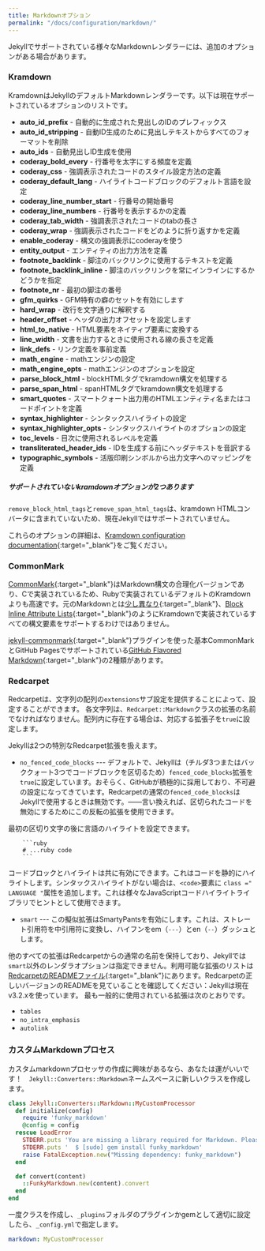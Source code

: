 ```yaml
---
title: Markdownオプション
permalink: "/docs/configuration/markdown/"
---
```

<!-- ---
title: Markdown Options
permalink: "/docs/configuration/markdown/"
--- -->

Jekyllでサポートされている様々なMarkdownレンダラーには、追加のオプションがある場合があります。

<!-- The various Markdown renderers supported by Jekyll sometimes have extra options
available. -->

### Kramdown

KramdownはJekyllのデフォルトMarkdownレンダラーです。以下は現在サポートされているオプションのリストです。

<!-- Kramdown is the default Markdown renderer for Jekyll. Below is a list of the
currently supported options: -->

* **auto_id_prefix** - 自動的に生成された見出しのIDのプレフィックス
* **auto_id_stripping** - 自動ID生成のために見出しテキストからすべてのフォーマットを削除
* **auto_ids** - 自動見出しID生成を使用
* **coderay_bold_every** - 行番号を太字にする頻度を定義
* **coderay_css** - 強調表示されたコードのスタイル設定方法の定義
* **coderay_default_lang** - ハイライトコードブロックのデフォルト言語を設定
* **coderay_line_number_start** - 行番号の開始番号
* **coderay_line_numbers** - 行番号を表示するかの定義
* **coderay_tab_width** - 強調表示されたコードのtabの長さ
* **coderay_wrap** - 強調表示されたコードをどのように折り返すかを定義
* **enable_coderay** - 構文の強調表示にcoderayを使う
* **entity_output** - エンティティの出力方法を定義
* **footnote_backlink** - 脚注のバックリンクに使用するテキストを定義
* **footnote_backlink_inline** - 脚注のバックリンクを常にインラインにするかどうかを指定
* **footnote_nr** - 最初の脚注の番号
* **gfm_quirks** - GFM特有の癖のセットを有効にします
* **hard_wrap** - 改行を文字通りに解釈する
* **header_offset** - ヘッダの出力オフセットを設定します
* **html_to_native** - HTML要素をネイティブ要素に変換する
* **line_width** - 文書を出力するときに使用される線の長さを定義
* **link_defs** - リンク定義を事前定義
* **math_engine** - mathエンジンの設定
* **math_engine_opts** - mathエンジンのオプションを設定
* **parse_block_html** - blockHTMLタグでkramdown構文を処理する
* **parse_span_html** - spanHTMLタグでkramdown構文を処理する
* **smart_quotes** - スマートクォート出力用のHTMLエンティティ名またはコードポイントを定義
* **syntax_highlighter** - シンタックスハイライトの設定
* **syntax_highlighter_opts** - シンタックスハイライトのオプションの設定
* **toc_levels** - 目次に使用されるレベルを定義
* **transliterated_header_ids** - IDを生成する前にヘッダテキストを音訳する
* **typographic_symbols** - 活版印刷シンボルから出力文字へのマッピングを定義

<!-- * **auto_id_prefix** - Prefix used for automatically generated header IDs
* **auto_id_stripping** - Strip all formatting from header text for automatic ID generation
* **auto_ids** - Use automatic header ID generation
* **coderay_bold_every** - Defines how often a line number should be made bold
* **coderay_css** - Defines how the highlighted code gets styled
* **coderay_default_lang** - Sets the default language for highlighting code blocks
* **coderay_line_number_start** - The start value for the line numbers
* **coderay_line_numbers** - Defines how and if line numbers should be shown
* **coderay_tab_width** - The tab width used in highlighted code
* **coderay_wrap** - Defines how the highlighted code should be wrapped
* **enable_coderay** - Use coderay for syntax highlighting
* **entity_output** - Defines how entities are output
* **footnote_backlink** - Defines the text that should be used for the footnote backlinks
* **footnote_backlink_inline** - Specifies whether the footnote backlink should always be inline
* **footnote_nr** - The number of the first footnote
* **gfm_quirks** - Enables a set of GFM specific quirks
* **hard_wrap** - Interprets line breaks literally
* **header_offset** - Sets the output offset for headers
* **html_to_native** - Convert HTML elements to native elements
* **line_width** - Defines the line width to be used when outputting a document
* **link_defs** - Pre-defines link definitions
* **math_engine** - Set the math engine
* **math_engine_opts** - Set the math engine options
* **parse_block_html** - Process kramdown syntax in block HTML tags
* **parse_span_html** - Process kramdown syntax in span HTML tags
* **smart_quotes** - Defines the HTML entity names or code points for smart quote output
* **syntax_highlighter** - Set the syntax highlighter
* **syntax_highlighter_opts** - Set the syntax highlighter options
* **toc_levels** - Defines the levels that are used for the table of contents
* **transliterated_header_ids** - Transliterate the header text before generating the ID
* **typographic_symbols** - Defines a mapping from typographical symbol to output characters -->


<div class="note warning">
  <h5>サポートされていないkramdownオプションが2つあります</h5>
  <!-- <h5>There are two unsupported kramdown options</h5> -->
  <p>
    <code>remove_block_html_tags</code>と<code>remove_span_html_tags</code>は、kramdown HTMLコンバータに含まれていないため、現在Jekyllではサポートされていません。
  </p>
  <!-- <p>
    Please note that both <code>remove_block_html_tags</code> and
    <code>remove_span_html_tags</code> are currently unsupported in Jekyll due
    to the fact that they are not included within the kramdown HTML converter.
  </p> -->
</div>

これらのオプションの詳細は、[Kramdown configuration documentation](https://kramdown.gettalong.org/options.html){:target="_blank"}をご覧ください。

<!-- For more details about these options have a look at the [Kramdown configuration documentation](https://kramdown.gettalong.org/options.html). -->

### CommonMark

[CommonMark](https://commonmark.org/){:target="_blank"}はMarkdown構文の合理化バージョンであり、Cで実装されているため、Rubyで実装されているデフォルトのKramdownよりも高速です。元のMarkdownとは[少し異なり](https://github.com/commonmark/CommonMark#differences-from-original-markdown){:target="_blank"}、[Block Inline Attribute Lists](https://kramdown.gettalong.org/syntax.html#block-ials){:target="_blank"}のようにKramdownで実装されているすべての構文要素をサポートするわけではありません。

<!-- [CommonMark](https://commonmark.org/) is a rationalized version of Markdown syntax, implemented in C and thus faster than default Kramdown implemented in Ruby. It [slightly differs](https://github.com/commonmark/CommonMark#differences-from-original-markdown) from original Markdown and does not support all the syntax elements implemented in Kramdown, like [Block Inline Attribute Lists](https://kramdown.gettalong.org/syntax.html#block-ials). -->

[jekyll-commonmark](https://github.com/jekyll/jekyll-commonmark){:target="_blank"}プラグインを使った基本CommonMarkとGitHub Pagesでサポートされている[GitHub Flavored Markdown](https://github.com/github/jekyll-commonmark-ghpages){:target="_blank"}の2種類があります。

<!-- It comes in two flavors: basic CommonMark with [jekyll-commonmark](https://github.com/jekyll/jekyll-commonmark) plugin and [GitHub Flavored Markdown supported by GitHub Pages](https://github.com/github/jekyll-commonmark-ghpages). -->

### Redcarpet

Redcarpetは、文字列の配列の`extensions`サブ設定を提供することによって、設定することができます。 各文字列は、`Redcarpet::Markdown`クラスの拡張の名前でなければなりません。配列内に存在する場合は、対応する拡張子を`true`に設定します。

<!-- Redcarpet can be configured by providing an `extensions` sub-setting, whose
value should be an array of strings. Each string should be the name of one of
the `Redcarpet::Markdown` class's extensions; if present in the array, it will
set the corresponding extension to `true`. -->

Jekyllは2つの特別なRedcarpet拡張を扱えます。

<!-- Jekyll handles two special Redcarpet extensions: -->

- `no_fenced_code_blocks` --- デフォルトで、Jekyllは（チルダ3つまたはバッククォート3つでコードブロックを区切るため）`fenced_code_blocks`拡張を`true`に設定しています。おそらく、GitHubが積極的に採用しており、不可避の設定になってきています。Redcarpetの通常の`fenced_code_blocks`はJekyllで使用するときは無効です。——言い換えれば、区切られたコードを無効にするためにこの反転の拡張を使用できます。

<!-- - `no_fenced_code_blocks` --- By default, Jekyll sets the `fenced_code_blocks`
extension (for delimiting code blocks with triple tildes or triple backticks)
to `true`, probably because GitHub's eager adoption of them is starting to make
them inescapable. Redcarpet's normal `fenced_code_blocks` extension is inert
when used with Jekyll; instead, you can use this inverted version of the
extension for disabling fenced code. -->

最初の区切り文字の後に言語のハイライトを設定できます。

<!-- Note that you can also specify a language for highlighting after the first
delimiter: -->

        ```ruby
        # ...ruby code
        ```

コードブロックとハイライトは共に有効にできます。これはコードを静的にハイライトします。シンタックスハイライトがない場合は、`<code>`要素に `class =" LANGUAGE "`属性を追加します。これは様々なJavaScriptコードハイライトライブラリでヒントとして使用できます。

<!-- With both fenced code blocks and highlighter enabled, this will statically
highlight the code; without any syntax highlighter, it will add a
`class="LANGUAGE"` attribute to the `<code>` element, which can be used as a
hint by various JavaScript code highlighting libraries. -->

- `smart` --- この擬似拡張はSmartyPantsを有効にします。これは、ストレート引用符を中引用符に変換し、ハイフンをem（`---`）とen（`--`）ダッシュとします。

<!-- - `smart` --- This pseudo-extension turns on SmartyPants, which converts
  straight quotes to curly quotes and runs of hyphens to em (`---`) and en (`--`) dashes. -->

他のすべての拡張はRedcarpetからの通常の名前を保持しており、Jekyllでは`smart`以外のレンダラオプションは指定できません。利用可能な拡張のリストは[RedcarpetのREADMEファイル](https://github.com/vmg/redcarpet/blob/v3.2.2/README.markdown#and-its-like-really-simple-to-use){:target="_blank"}にあります。Redcarpetの正しいバージョンのREADMEを見ていることを確認してください：Jekyllは現在v3.2.xを使っています。 最も一般的に使用されている拡張は次のとおりです。

<!-- All other extensions retain their usual names from Redcarpet, and no renderer
options aside from `smart` can be specified in Jekyll. [A list of available
extensions can be found in the Redcarpet README file.](https://github.com/vmg/redcarpet/blob/v3.2.2/README.markdown#and-its-like-really-simple-to-use)
Make sure you're looking at the README for the right version of
Redcarpet: Jekyll currently uses v3.2.x. The most commonly used
extensions are: -->

- `tables`
- `no_intra_emphasis`
- `autolink`

### カスタムMarkdownプロセス
<!-- ### Custom Markdown Processors -->

カスタムmarkdownプロセッサの作成に興味があるなら、あなたは運がいいです！　`Jekyll::Converters::Markdown`ネームスペースに新しいクラスを作成します。

<!-- If you're interested in creating a custom markdown processor, you're in luck! Create a new class in the `Jekyll::Converters::Markdown` namespace: -->

```ruby
class Jekyll::Converters::Markdown::MyCustomProcessor
  def initialize(config)
    require 'funky_markdown'
    @config = config
  rescue LoadError
    STDERR.puts 'You are missing a library required for Markdown. Please run:'
    STDERR.puts '  $ [sudo] gem install funky_markdown'
    raise FatalException.new("Missing dependency: funky_markdown")
  end

  def convert(content)
    ::FunkyMarkdown.new(content).convert
  end
end
```

一度クラスを作成し、`_plugins`フォルダのプラグインかgemとして適切に設定したら、`_config.yml`で指定します。

<!-- Once you've created your class and have it properly set up either as a plugin
in the `_plugins` folder or as a gem, specify it in your `_config.yml`: -->

```yaml
markdown: MyCustomProcessor
```
